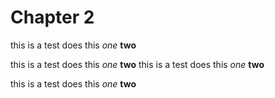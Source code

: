# Chapter 2

this is a test does this _one_ **two**

this is a test does this _one_ **two**
this is a test does this _one_ **two**

this is a test does this _one_ **two**
